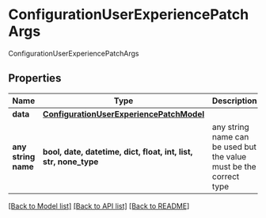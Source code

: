 # ConfigurationUserExperiencePatchArgs

ConfigurationUserExperiencePatchArgs

## Properties
Name | Type | Description | Notes
------------ | ------------- | ------------- | -------------
**data** | [**ConfigurationUserExperiencePatchModel**](ConfigurationUserExperiencePatchModel.md) |  | [optional] 
**any string name** | **bool, date, datetime, dict, float, int, list, str, none_type** | any string name can be used but the value must be the correct type | [optional]

[[Back to Model list]](../README.md#documentation-for-models) [[Back to API list]](../README.md#documentation-for-api-endpoints) [[Back to README]](../README.md)


